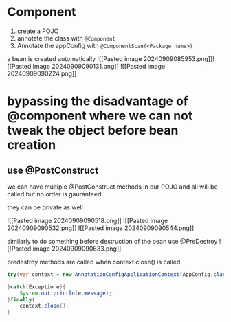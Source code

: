 # Component

1. create a POJO
2. annotate the class with `@Component`
3. Annotate the appConfig with `@ComponentScan(<Package name>)`

a bean is created automatically
![[Pasted image 20240909085953.png]]![[Pasted image 20240909090131.png]]
![[Pasted image 20240909090224.png]]

# bypassing the disadvantage of @component where we can not tweak the object before bean creation
## use @PostConstruct
we can have multiple @PostConstruct methods in our POJO and all will be called but no order is gauranteed

they can be private as well

![[Pasted image 20240909090518.png]]
![[Pasted image 20240909090532.png]]
![[Pasted image 20240909090544.png]]

similarly to do something before destruction of the bean use @PreDestroy
![[Pasted image 20240909090633.png]]

predestroy methods are called when context.close() is called

```java
try(var context = new AnnotationConfigApplicationContext(AppConfig.class)){

}catch(Exceptio e){
	System.out.println(e.message);
}finally{
	context.close();
}
```